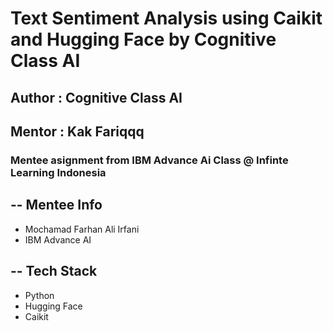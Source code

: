 # Text Sentiment Analysis using Caikit and Hugging Face by Cognitive Class AI
## Author : Cognitive Class AI
## Mentor : Kak Fariqqq

### Mentee asignment from IBM Advance Ai Class @ Infinte Learning Indonesia

## -- Mentee Info

- Mochamad Farhan Ali Irfani
- IBM Advance AI


## -- Tech Stack
- Python
- Hugging Face
- Caikit
